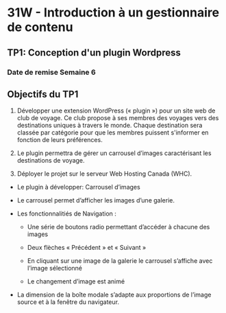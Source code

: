 # 31W - Introduction à un gestionnaire de contenu

## TP1: Conception d'un plugin Wordpress

### Date de remise Semaine 6

## Objectifs du TP1

1. Développer une extension WordPress (« plugin ») pour un site web de club de voyage. Ce club propose à ses membres des voyages vers des destinations uniques à travers le monde. Chaque destination sera classée par catégorie pour que les membres puissent s'informer en fonction de leurs préférences.

2. Le plugin permettra de gérer un carrousel d’images caractérisant les destinations de voyage.

3. Déployer le projet sur le serveur Web Hosting Canada (WHC).

- Le plugin à développer: Carrousel d’images

- Le carrousel permet d’afficher les images d’une galerie.

- Les fonctionnalitiés de Navigation :

  - Une série de boutons radio permettant d’accéder à chacune des images

  - Deux flèches « Précédent » et « Suivant »

  - En cliquant sur une image de la galerie le carrousel s’affiche avec l’image sélectionné

  - Le changement d’image est animé

- La dimension de la boîte modale s’adapte aux proportions de l’image source et à la fenêtre du navigateur.
